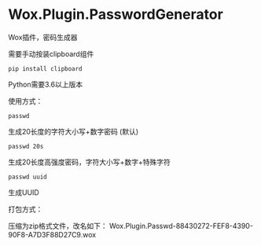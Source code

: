 # Wox.Plugin.PasswordGenerator
Wox插件，密码生成器

需要手动按装clipboard组件

    pip install clipboard

Python需要3.6以上版本

使用方式：

    passwd

生成20长度的字符大小写+数字密码 (默认)

    passwd 20s

生成20长度高强度密码，字符大小写+数字+特殊字符

    passwd uuid

生成UUID

打包方式：

压缩为zip格式文件，改名如下：
Wox.Plugin.Passwd-88430272-FEF8-4390-90F8-A7D3F88D27C9.wox